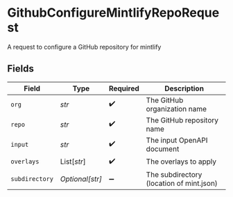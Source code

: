 # GithubConfigureMintlifyRepoRequest

A request to configure a GitHub repository for mintlify


## Fields

| Field                                    | Type                                     | Required                                 | Description                              |
| ---------------------------------------- | ---------------------------------------- | ---------------------------------------- | ---------------------------------------- |
| `org`                                    | *str*                                    | :heavy_check_mark:                       | The GitHub organization name             |
| `repo`                                   | *str*                                    | :heavy_check_mark:                       | The GitHub repository name               |
| `input`                                  | *str*                                    | :heavy_check_mark:                       | The input OpenAPI document               |
| `overlays`                               | List[*str*]                              | :heavy_check_mark:                       | The overlays to apply                    |
| `subdirectory`                           | *Optional[str]*                          | :heavy_minus_sign:                       | The subdirectory (location of mint.json) |